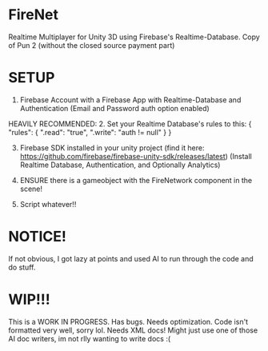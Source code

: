 # FireNet
Realtime Multiplayer for Unity 3D using Firebase's Realtime-Database.
Copy of Pun 2 (without the closed source payment part)

# SETUP
1. Firebase Account with a Firebase App with Realtime-Database and Authentication (Email and Password auth option enabled)

HEAVILY RECOMMENDED:
2. Set your Realtime Database's rules to this:
{
  "rules": {
    ".read": "true",
    ".write": "auth != null"
  }
}

3. Firebase SDK installed in your unity project (find it here: https://github.com/firebase/firebase-unity-sdk/releases/latest) (Install Realtime Database, Authentication, and Optionally Analytics)

3. ENSURE there is a gameobject with the FireNetwork component in the scene!

4. Script whatever!!

# NOTICE!
If not obvious, I got lazy at points and used AI to run through the code and do stuff.

# WIP!!!
This is a WORK IN PROGRESS.
Has bugs.
Needs optimization.
Code isn't formatted very well, sorry lol.
Needs XML docs! Might just use one of those AI doc writers, im not rlly wanting to write docs :(
